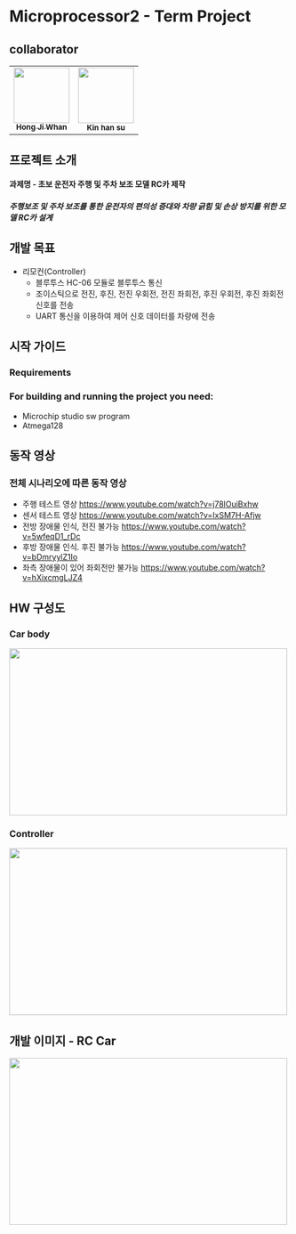 # Microprocessor2 - Term Project
## collaborator
<table>
  <tr>
  <!--
  <td align="center"><b>Team Leader</b></sub></a><br /></td>
  <td align="center"><b>Autonomous Driving</b></sub></a><br /></td>
  <td align="center"><b>S/W</b></sub></a><br /></td>
  <td align="center"><b>S/W</b></sub></a><br /></td>
  -->
  </tr>
    <td align="center"><a href="https://github.com/HJW-storage"><img src="https://user-images.githubusercontent.com/103934004/229440749-5e448f84-ee88-48d5-8d2e-22881c1d4baf.jpeg" width="100px;" alt=""/><br /><sub><b>Hong Ji Whan</b></sub></a><br /></td>
    <td align="center"><img src="https://user-images.githubusercontent.com/113449410/231176805-0df7a553-98de-4d5c-a073-c084e019d3ac.jpg" width="100px;" alt=""/><br /><sub><b>Kin han su</b></sub><br /></td>
  </tr>
</table>
<!-- ![RC_CAR body](https://user-images.githubusercontent.com/113449410/231169656-a39c019c-36e5-48e5-b870-96224d49c9e3.jpg) -->

<!-- ### 이미지 사이즈 조절 -->



## 프로젝트 소개
#### 과제명 - 초보 운전자 주행 및 주차 보조 모델 RC카 제작
##### 주행보조 및 주차 보조를 통한 운전자의 편의성 증대와 차량 긁힘 및 손상 방지를 위한 모델 RC카 설계

## 개발 목표
* 리모컨(Controller)
  - 블루투스 HC-06 모듈로 블루투스 통신
  - 조이스틱으로 전진, 후진, 전진 우회전, 전진 좌회전, 후진 우회전, 후진 좌회전 신호를 전송
  - UART 통신을 이용하여 제어 신호 데이터를 차량에 전송 
<!-- * 차량
  - 블루투스 HC-06 모듈로 블루투스 통신
  - UART 통신을 이용하여 리모컨으로부터 제어 신호 데이터를 수신
  - 제어 신호에 따라 장애물이 없는 경우, 차량은 전진, 후진, 전진 우회전, 전진 좌회전, 후진 우회전, 후진 좌회전 동작을 수행
  - 장애물이 있는 경우, 장애물 방향으로의 차량 동작은 금지되고, 아트메가 내장 부저음이 출력. 운전자가 부저음을 듣고 장애물이 차량 근처에 있음을 인지.
  - 운전자는 장애물 방향으로의 차량 조작 동작은 전면 금지되고(운전자의 실수로 장애물 방향으로의 조작 동작을 예방하는 차원), 해당 장애물을 피하는 방향(반대 방향)의 동작만 실행. 
  - EX) 차량 앞쪽에 장애물이 있는 경우 : 전진, 전진 우(좌)회전 불가. 후진, 후진 우(좌)회전만 가능.  -->
                                    
## 시작 가이드
### Requirements  
### For building and running the project you need:
* Microchip studio sw program 
* Atmega128 

## 동작 영상
### 전체 시나리오에 따른 동작 영상
* 주행 테스트 영상 https://www.youtube.com/watch?v=j78lOuiBxhw
* 센서 테스트 영상 https://www.youtube.com/watch?v=IxSM7H-Afjw
* 전방 장애물 인식, 전진 불가능 https://www.youtube.com/watch?v=5wfeqD1_rDc
* 후방 장애물 인식. 후진 불가능 https://www.youtube.com/watch?v=bDmryylZ1Io
* 좌측 장애물이 있어 좌회전만 불가능 https://www.youtube.com/watch?v=hXixcmgLJZ4

## HW 구성도 
### Car body
<img src="https://user-images.githubusercontent.com/113449410/231181395-a209ace5-1c47-425d-8cff-d4a0e292b178.png"  width="500" height="300">

### Controller
<img src="https://user-images.githubusercontent.com/113449410/231181509-5d642896-f78a-47aa-9b83-5dc152e6be20.png"  width="500" height="300">

## 개발 이미지 - RC Car
<img src="https://user-images.githubusercontent.com/113449410/231184237-7381bc5b-d67c-490a-82f4-ad78534c6a38.jpg"  width="500" height="300">
